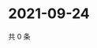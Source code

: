 # 2021-09-24

共 0 条

<!-- BEGIN WEIBO -->
<!-- 最后更新时间 Fri Sep 24 2021 04:11:31 GMT+0800 (China Standard Time) -->

<!-- END WEIBO -->
